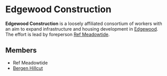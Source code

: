 # Edgewood Construction

**Edgewood Construction** is a loosely affiliated consortium of workers with an aim to expand infrastructure and housing development in [Edgewood](../../ch-2-people-of-mote/societies/esterfell-accord/edgewood/edgewood.md). The effort is lead by foreperson [Ref Meadowtide](members/ref-meadowtide.md).

## Members

- Ref Meadowtide
- [Bergen Hillcut](members/bergen-hillcut.md)
